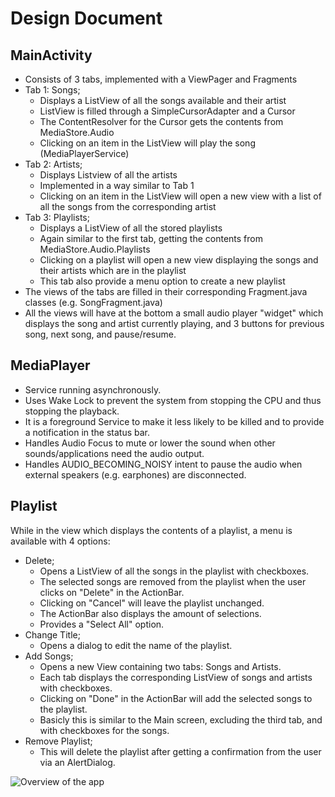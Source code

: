 Design Document
===============

MainActivity
-----------
- Consists of 3 tabs, implemented with a ViewPager and Fragments
- Tab 1: Songs;
  + Displays a ListView of all the songs available and their artist
  + ListView is filled through a SimpleCursorAdapter and a Cursor
  + The ContentResolver for the Cursor gets the contents from MediaStore.Audio
  + Clicking on an item in the ListView will play the song (MediaPlayerService)
- Tab 2: Artists;
  + Displays Listview of all the artists
  + Implemented in a way similar to Tab 1
  + Clicking on an item in the ListView will open a new view with a list of all the songs from the corresponding artist
- Tab 3: Playlists;
  + Displays a ListView of all the stored playlists
  + Again similar to the first tab, getting the contents from MediaStore.Audio.Playlists
  + Clicking on a playlist will open a new view displaying the songs and their artists which are in the playlist
  + This tab also provide a menu option to create a new playlist
- The views of the tabs are filled in their corresponding Fragment.java classes (e.g. SongFragment.java)
- All the views will have at the bottom a small audio player "widget" which displays the song and artist currently playing, and 3 buttons for previous song, next song, and pause/resume.

MediaPlayer
----------
  - Service running asynchronously.
  - Uses Wake Lock to prevent the system from stopping the CPU and thus stopping the playback.
  - It is a foreground Service to make it less likely to be killed and to provide a notification in the status bar.
  - Handles Audio Focus to mute or lower the sound when other sounds/applications need the audio output.
  - Handles AUDIO_BECOMING_NOISY intent to pause the audio when external speakers (e.g. earphones) are disconnected.

Playlist
---------
While in the view which displays the contents of a playlist, a menu is available with 4 options:
  - Delete; 
    + Opens a ListView of all the songs in the playlist with checkboxes. 
    + The selected songs are removed from the playlist when the user clicks on "Delete" in the ActionBar. 
    + Clicking on "Cancel" will leave the playlist unchanged.
    + The ActionBar also displays the amount of selections.
    + Provides a "Select All" option.
  - Change Title;
    + Opens a dialog to edit the name of the playlist.
  - Add Songs;
    + Opens a new View containing two tabs: Songs and Artists.
    + Each tab displays the corresponding ListView of songs and artists with checkboxes.
    + Clicking on "Done" in the ActionBar will add the selected songs to the playlist.
    + Basicly this is similar to the Main screen, excluding the third tab, and with checkboxes for the songs.
  - Remove Playlist;
    + This will delete the playlist after getting a confirmation from the user via an AlertDialog.


![Overview of the app](/Overview.png "Overview of the screens")
